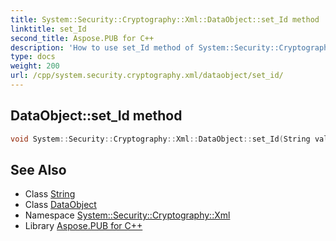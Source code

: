 ```yaml
---
title: System::Security::Cryptography::Xml::DataObject::set_Id method
linktitle: set_Id
second_title: Aspose.PUB for C++
description: 'How to use set_Id method of System::Security::Cryptography::Xml::DataObject class in C++.'
type: docs
weight: 200
url: /cpp/system.security.cryptography.xml/dataobject/set_id/
---
```

## DataObject::set_Id method




```cpp
void System::Security::Cryptography::Xml::DataObject::set_Id(String value)
```

## See Also

* Class [String](../../../system/string/)
* Class [DataObject](../)
* Namespace [System::Security::Cryptography::Xml](../../)
* Library [Aspose.PUB for C++](../../../)
